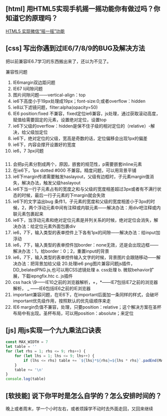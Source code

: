 ## [html] 用HTML5实现手机摇一摇功能你有做过吗？你知道它的原理吗？

[HTML5 实现微信“摇一摇”功能](https://www.cnblogs.com/qieguo/p/5448786.html)

## [css] 写出你遇到过IE6/7/8/9的BUG及解决方法

把以前兼容IE6.7学习的东西搬出来了，还以为不见了。

兼容性问题
1. IE6margin双边距问题
2. IE67 li间隙问题
3. 图片间隙问题——vertical-align：top
4. ie6下高度小于19px处理成19px；font-size:0;或者overflow：hidden
5. ie8以下滤镜问题，filter:alpha(opacity=50)
6. IE6 position:fixed 不兼容，fixed定位ie6兼容，js处理，通过获取滚动高度，赋值给需要固定的元素，设置绝对定位，设置top
7. ie6下父级的overflow：hidden是保不住子级的相对定位的（relative）-解决，给父级加定位
8. ie6下，绝对定位的父级，宽高是奇数的话，定位偏移会出现1px的偏差
9. ie6下，内容会撑开设置好的宽度
10. ie6，7 3px问题
11. <p><h3></h3></p>会把p元素分割成两个，原因，嵌套的规范性，p需要嵌套inline元素
12. 在ie6下，1px dotted #000 不兼容。精度问题，可以用背景平铺
13. ie6下margin传递需要触发haslayout，父级有边框时，子元素margin值消失，解决办法，触发父级haslayout
14. ie6下当一行子元素占有的宽度之和与父级的宽度相差超过3px或者有不满行状态的时候，最后一行子元素的下margin就会失效
15. ie6下的文字溢出bug 条件1，子元素的宽度和父级的宽度相差小于3px的时候，2，两个浮动元素中间有注释或内联元素——解决办法：用div吧注释或内联元素包裹起来
16. ie6下，当浮动元素和绝对定位元素是并列关系的时候，绝对定位会消失，解决办法：给定位元素外面包裹div
17. ie6，7下，输入类型的表单控件上下各有1px的间隙——解决办法：给input加浮动
18. ie6，7下，输入类型的表单控件加border：none无效，还是会出现边框——解决办法：1，给border：0；2，重置input的背景
19. ie6，7下，输入类型的表单控件输入文字的时候，背景图片会跟随移动——解决办法：把背景加给父级
20.处理ie6 png图片兼容问题js插件，DD_belatedPNG.js,也可以用CSS滤镜处理
  a. css处理
  b. 微软behavior扩展，下载iepngfix.htc
  c. js插件
21. css hack \9——IE10之前的浏览器解析，+，*——IE7包括IE7之前的浏览器解析， _ ——IE6包括IE6之前的IE浏览器
22. important兼容问题，在IE6下，在important后面加一条同样的样式，会破坏important优先级作用，按照默认的优先级顺序来走
23. IE6 margin负值不兼容，处理，只要position：relative；这个解决方案在圣杯布局中有出现。圣杯布局，可以用position：absolute；来定位

## [js] 用js实现一个九九乘法口诀表

```javascript
const MAX_WIDTH = 7
let table = ''
for (let rhs = 1; rhs <= 9; rhs++) {
    for (let lhs = 1; lhs <= 9; lhs++) {
        if (lhs <= rhs) table += `${lhs}*${rhs}=${lhs * rhs}`.padEnd(MAX_WIDTH)
    }
    table += '\n'
}
console.log(table)
```
## [软技能] 说下你平时是怎么自学的？怎么安排时间的？

晚上或者周末，学一个小时左右，或者烦躁学不动时去外面走回，又回来继续
